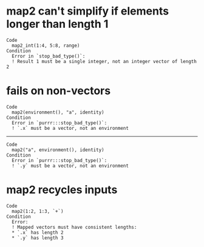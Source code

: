 # map2 can't simplify if elements longer than length 1

    Code
      map2_int(1:4, 5:8, range)
    Condition
      Error in `stop_bad_type()`:
      ! Result 1 must be a single integer, not an integer vector of length 2

# fails on non-vectors

    Code
      map2(environment(), "a", identity)
    Condition
      Error in `purrr:::stop_bad_type()`:
      ! `.x` must be a vector, not an environment

---

    Code
      map2("a", environment(), identity)
    Condition
      Error in `purrr:::stop_bad_type()`:
      ! `.y` must be a vector, not an environment

# map2 recycles inputs

    Code
      map2(1:2, 1:3, `+`)
    Condition
      Error:
      ! Mapped vectors must have consistent lengths:
      * `.x` has length 2
      * `.y` has length 3

